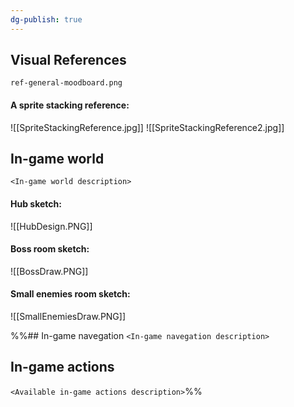 ```yaml
---
dg-publish: true
---
```

## Visual References
`ref-general-moodboard.png`
#### A sprite stacking reference:
![[SpriteStackingReference.jpg]]
![[SpriteStackingReference2.jpg]]
## In-game world
`<In-game world description>`
#### Hub sketch:
![[HubDesign.PNG]]
#### Boss room sketch:
![[BossDraw.PNG]]
#### Small enemies room sketch:
![[SmallEnemiesDraw.PNG]]

%%## In-game navegation
`<In-game navegation description>`

## In-game actions
`<Available in-game actions description>`%%